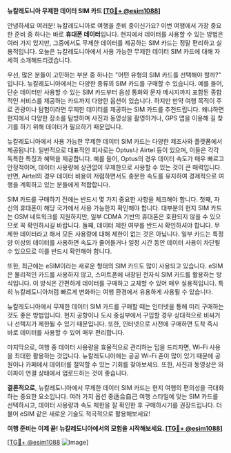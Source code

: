 **뉴칼레도니아 무제한 데이터 SIM 카드 [[TG💪+ @esim1088](https://t.me/s/esim1088)]**

안녕하세요 여러분! 뉴칼레도니아로 여행을 준비 중이신가요? 이번 여행에서 가장 중요한 준비 중 하나는 바로 **휴대폰 데이터**입니다. 현지에서 데이터를 사용할 수 있는 방법은 여러 가지 있지만, 그중에서도 무제한 데이터를 제공하는 SIM 카드는 정말 편리하고 실용적입니다. 오늘은 뉴칼레도니아에서 사용 가능한 무제한 데이터 SIM 카드에 대해 자세히 소개해드리겠습니다.

우선, 많은 분들이 고민하는 부분 중 하나는 "어떤 유형의 SIM 카드를 선택해야 할까?" 입니다. 뉴칼레도니아에서는 다양한 종류의 SIM 카드를 구매할 수 있습니다. 예를 들어, 단순 데이터만 사용할 수 있는 SIM 카드부터 음성 통화와 문자 메시지까지 포함된 종합적인 서비스를 제공하는 카드까지 다양한 옵션이 있습니다. 하지만 만약 여행 목적이 주로 관광이나 탐험이라면 무제한 데이터를 제공하는 SIM 카드를 추천드립니다. 왜냐하면 현지에서 다양한 장소를 탐방하며 사진과 동영상을 촬영하거나, GPS 앱을 이용해 길 찾기를 하기 위해 데이터가 필요하기 때문입니다.

뉴칼레도니아에서 사용 가능한 무제한 데이터 SIM 카드는 다양한 제조사와 플랫폼에서 제공됩니다. 일반적으로 대표적인 회사로는 Optus나 Airtel 등이 있으며, 이들은 각각 독특한 특징과 혜택을 제공합니다. 예를 들어, Optus의 경우 데이터 속도가 매우 빠르고 안정적이며, 데이터 사용량에 상관없이 무제한으로 사용할 수 있는 것이 큰 매력입니다. 반면, Airtel의 경우 데이터 비용이 저렴하면서도 충분한 속도를 유지하여 경제적으로 여행을 계획하고 있는 분들에게 적합합니다.

SIM 카드를 구매하기 전에는 반드시 몇 가지 중요한 사항을 체크해야 합니다. 첫째, 자신의 휴대폰이 해당 국가에서 사용 가능한지 확인해야 합니다. 대부분의 현지 SIM 카드는 GSM 네트워크를 지원하지만, 일부 CDMA 기반의 휴대폰은 호환되지 않을 수 있으므로 꼭 확인하시길 바랍니다. 둘째, 데이터 제한 여부를 반드시 확인하셔야 합니다. 무제한 데이터라고 해서 모든 사용량에 대해 제한이 없는 것은 아닙니다. 일부 카드는 특정 양 이상의 데이터를 사용하면 속도가 줄어들거나 일정 시간 동안 데이터 사용이 차단될 수 있으므로 이를 반드시 확인해야 합니다.

또한, 최근에는 eSIM이라는 새로운 형태의 SIM 카드도 많이 사용되고 있습니다. eSIM은 물리적인 카드를 사용하지 않고, 스마트폰에 내장된 전자식 SIM 카드를 활용하는 방식입니다. 이 방식은 간편하게 데이터를 구매하고 교체할 수 있어 매우 실용적입니다. 특히 뉴칼레도니아처럼 빠르게 변화하는 여행 환경에서 유용하게 사용될 수 있습니다.

뉴칼레도니아에서 무제한 데이터 SIM 카드를 구매할 때는 인터넷을 통해 미리 구매하는 것도 좋은 방법입니다. 현지 공항이나 도시 중심부에서 구입할 경우 상대적으로 비싸거나 선택지가 제한될 수 있기 때문입니다. 또한, 인터넷으로 사전에 구매하면 도착 즉시 바로 데이터를 사용할 수 있어 매우 편리합니다.

마지막으로, 여행 중 데이터 사용량을 효율적으로 관리하는 팁을 드리자면, Wi-Fi 사용을 최대한 활용하는 것입니다. 뉴칼레도니아에는 공공 Wi-Fi 존이 많이 있기 때문에 공원이나 카페에서 데이터를 절약할 수 있는 기회를 찾아보세요. 또한, 사진과 동영상은 와이파이 연결 상태에서 업로드하는 것이 좋습니다.

**결론적으로**, 뉴칼레도니아에서 무제한 데이터 SIM 카드는 현지 여행의 편의성을 극대화하는 중요한 요소입니다. 여러 가지 옵션 중适合自己 여행 스타일에 맞는 SIM 카드를 선택하시고, 데이터 사용량과 속도 제한을 잘 확인한 후 구매하시기를 권장드립니다. 더불어 eSIM 같은 새로운 기술도 적극적으로 활용해보세요!

**여행 준비는 이제 끝! 뉴칼레도니아에서의 모험을 시작해보세요. [[TG💪+ @esim1088](https://t.me/s/esim1088)]**

[[TG💪+ @esim1088](https://t.me/s/esim1088) ![Image](https://i.postimg.cc/Y0z9fWf4/image.png)]